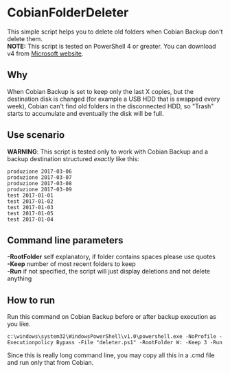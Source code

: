 # CobianFolderDeleter

This simple script helps you to delete old folders when Cobian Backup don't delete them.\
**NOTE:** This script is tested on PowerShell 4 or greater. You can download v4 from [Microsoft website](https://www.microsoft.com/en-us/download/details.aspx?id=40855).

## Why

When Cobian Backup is set to keep only the last X copies, but the destination disk is changed (for example a USB HDD that is swapped every week), Cobian can't find old folders in the disconnected HDD, so "Trash" starts to accumulate and eventually the disk will be full.

## Use scenario

**WARNING**: This script is tested only to work with Cobian Backup and a backup destination structured *exactly* like this:

```
produzione 2017-03-06
produzione 2017-03-07
produzione 2017-03-08
produzione 2017-03-09
test 2017-01-01
test 2017-01-02
test 2017-01-03
test 2017-01-05
test 2017-01-04
```

## Command line parameters

**-RootFolder** self explanatory, if folder contains spaces please use quotes\
**-Keep** number of most recent folders to keep\
**-Run** if not specified, the script will just display deletions and not delete anything

## How to run

Run this command on Cobian Backup before or after backup execution as you like.

```
c:\windows\system32\WindowsPowerShell\v1.0\powershell.exe -NoProfile -Executionpolicy Bypass -File "deleter.ps1" -RootFolder W: -Keep 3 -Run
```

Since this is really long command line, you may copy all this in a .cmd file and run only that from Cobian.
